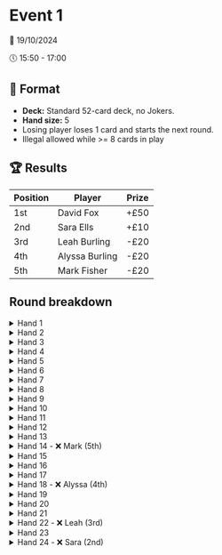 # Event 1

:calendar: 19/10/2024

:clock5: 15:50 - 17:00

## :page_with_curl: Format

- **Deck:** Standard 52-card deck, no Jokers.
- **Hand size:** 5
- Losing player loses 1 card and starts the next round.
- Illegal allowed while >= 8 cards in play

## :trophy: Results

| Position | Player         | Prize |
|----------|----------------|-------|
| 1st      | David Fox      | +£50  |
| 2nd      | Sara Ells      | +£10  |
| 3rd      | Leah Burling   | -£20  |
| 4th      | Alyssa Burling | -£20  |
| 5th      | Mark Fisher    | -£20  |

## Round breakdown

<details>
<summary>Hand 1</summary>

| Player | Hand           | Bid 1 | Bid 2     |
|--------|----------------|-------|-----------|
| Sara   | 6♥ 2♥ Q♥ J♠ J♦ | 7♥    | 10♥  ❌    |
| Mark   | 3♥ 7♥ 6♠ T♣ 4♦ | 7♠    | Challenge |
| David  | T♠ J♠ 4♠ 8♥ 5♥ | 8♠    |           |
| Leah   | 7♣ K♣ 8♠ 2♠ 3♦ | 9♠    |           |
| Alyssa | K♦ 7♠ Q♦ 8♣ 8♦ | 10♦   |           |
</details>

<details>
<summary>Hand 2</summary>

| Player | Hand           | Bid 1 | Bid 2     |
|--------|----------------|-------|-----------|
| Sara   | 7♥ 6♦ 9♣ J♣    | 1♣    | Challenge |
| Mark   | 8♠ 4♠ 5♦ 3♦ K♣ | 6♠    |           |
| David  | 6♣ 7♣ T♣ 9♦ K♠ | 8♣    |           |
| Leah   | 2♠ 7♦ J♥ 8♥ 6♥ | 8♥    |           |
| Alyssa | A♥ 4♥ Q♠ T♠ 3♣ | 8♠  ❌ |           |
</details>

<details>
<summary>Hand 3</summary>

| Player | Hand           | Bid 1 | Bid 2     |
|--------|----------------|-------|-----------|
| Alyssa | 4♦ Q♦ Q♣ J♣    | 5♥    | Challenge |
| Sara   | 4♣ J♣ T♠ 2♠    | 5♠    |           |
| Mark   | 7♦ 2♦ A♣ 9♣ 5♣ | 6♣    |           |
| David  | T♥ 8♥ 3♥ 5♦ 3♦ | 7♥    |           |
| Leah   | A♦ J♦ 2♥ K♠ K♣ | 8♥  ❌ |           |
</details>

<details>
<summary>Hand 4</summary>

| Player | Hand           | Bid 1 | Bid 2      |
|--------|----------------|-------|------------|
| Leah   | J♣ 2♣ K♠ K♦    | 6♣    | Challenge ❌ |
| Alyssa | 6♠ K♥ 4♥ 9♣    | 6♥    |            |
| Sara   | Q♦ J♦ 4♠ T♠    | 6♠    |            |
| Mark   | A♠ A♥ 6♥ 9♦ 5♣ | 7♥    |            |
| David  | J♠ 9♠ J♥ T♦ 2♦ | 7♠    |            |
</details>

<details>
<summary>Hand 5</summary>

| Player | Hand           | Bid 1        | 
|--------|----------------|--------------|
| Leah   | 8♦ J♣ 6♠       | 6♦           |
| Alyssa | A♥ T♠ 7♠ 4♣    | 6♠           |
| Sara   | 3♥ 2♠ 3♠ A♠    | 7♠           |
| Mark   | J♠ J♦ 9♦ 7♦ Q♥ | Challenge ❌  |
| David  | 5♠ 9♥ J♥ 9♣ Q♣ |              |
</details>

<details>
<summary>Hand 6</summary>

| Player | Hand           | Bid 1       | 
|--------|----------------|-------------|
| Mark   | 2♥ K♥ A♣ 9♣    | 6♥          |
| David  | 3♣ 7♣ A♦ 7♦ Q♠ | 7♣          |
| Leah   | J♣ 2♣ K♠       | 8♣          |
| Alyssa | T♣ K♦ 8♠ T♥    | Challenge ❌ |
| Sara   | 5♥ 2♠ 6♠ 4♥    |             |
</details>

<details>
<summary>Hand 7</summary>

| Player | Hand           | Bid 1       | 
|--------|----------------|-------------|
| Alyssa | 4♠ 7♥ Q♣       | 6♠          |
| Sara   | 9♥ T♦ 7♦ 9♣    | 7♦          |
| Mark   | 3♥ J♥ 5♦ 3♠    | 7♥          |
| David  | T♥ 2♥ 5♠ 4♣ 2♣ | Challenge ❌ |
| Leah   | 8♣ A♠ 6♥       |             |
</details>

<details>
<summary>Hand 8</summary>

| Player | Hand        | Bid 1       | 
|--------|-------------|-------------|
| David  | 3♦ 4♥ T♣ K♣ | 6♥          |
| Leah   | 4♦ A♠ 9♣    | 6♠          |
| Alyssa | A♥ 8♥ J♣    | 7♥          |
| Sara   | 6♦ 7♦ 8♦ 2♠ | 8♦          |
| Mark   | 5♦ 3♥ 6♥ 4♠ | Challenge ❌ |
</details>

<details>
<summary>Hand 9</summary>

| Player | Hand        | Bid 1     | 
|--------|-------------|-----------|
| Mark   | K♠ 6♠ 5♦    | 5♠        |
| David  | Q♦ 8♦ K♣ 5♥ | 6♦ ❌      |
| Leah   | 6♣ J♣ 7♥    | Challenge |
| Alyssa | K♦ 4♠ 3♣    |           |
| Sara   | 6♦ T♠ J♥ Q♥ |           |
</details>

<details>
<summary>Hand 10</summary>

| Player | Hand        | Bid 1       | 
|--------|-------------|-------------|
| David  | 5♣ K♠ 7♠    | 4♥          |
| Leah   | J♦ Q♦ 7♥    | 5♦          |
| Alyssa | T♣ T♠ 7♦    | 5♠          |
| Sara   | 8♥ 5♦ 8♣ A♣ | 6♣          |
| Mark   | Q♥ 8♠ Q♣    | Challenge ❌ |
</details>

<details>
<summary>Hand 11</summary>

| Player | Hand        | Bid 1       | 
|--------|-------------|-------------|
| Mark   | 6♠ 5♦       | 4♠          |
| David  | A♣ 2♦ T♥    | 5♣          |
| Leah   | A♠ Q♠ 3♦    | 5♠          |
| Alyssa | 6♦ 8♥ T♣    | Challenge ❌ |
| Sara   | K♦ Q♣ 2♠ 5♠ |             |
</details>

<details>
<summary>Hand 12</summary>

| Player | Hand        | Bid 1       | 
|--------|-------------|-------------|
| Alyssa | 5♦ 5♣       | 4♠          |
| Sara   | 7♠ K♠ 2♠ 4♣ | 5♠          |
| Mark   | T♥ 7♦       | Challenge ❌ |
| David  | A♣ 9♥ T♦    |             |
| Leah   | 5♠ 9♠ 8♣    |             |
</details>

<details>
<summary>Hand 13</summary>

| Player | Hand        | Bid 1       | 
|--------|-------------|-------------|
| Mark   | T♥ 7♦       | Challenge ❌ |
| David  | A♣ 9♥ T♦    |             |
| Leah   | 5♠ 9♠ 8♣    |             |
| Alyssa | 5♦ 5♣       | 4♠          |
| Sara   | 7♠ K♠ 2♠ 4♣ | 5♠          |
</details>

<details>
<summary>Hand 14 - ❌ Mark (5th)</summary>

| Player | Hand        | Bid 1 | Bid 2     |
|--------|-------------|-------|-----------|
| Mark   | 4♠          | 3♠    | 5♠ ❌      |
| David  | T♦ 8♣ 5♥    | 4♣    | Challenge |
| Leah   | K♥ T♥ 7♠    | 4♥    |           |
| Alyssa | 8♠ 9♣       | 4♠    |           |
| Sara   | A♦ 2♥ J♦ 6♦ | 5♦    |           |
</details>

<details>
<summary>Hand 15</summary>

| Player | Hand        | Bid 1     |
|--------|-------------|-----------|
| David  | 7♦ J♦ T♠    | 3♥        |
| Leah   | A♥ T♥ 4♦    | 4♥        |
| Alyssa | 5♠ 4♥       | 4♠ ❌      |
| Sara   | 3♦ 2♦ T♣ 3♣ | Challenge |
</details>

<details>
<summary>Hand 16</summary>

| Player | Hand        | Bid 1     |
|--------|-------------|-----------|
| Alyssa | 4♥          | 4♥        |
| Sara   | 9♦ 3♦ 4♣ 9♥ | 5♦ ❌      |
| David  | 2♠ Q♣ 3♣    | Challenge |
| Leah   | 2♣ Q♥ 5♦    |           |
</details>

<details>
<summary>Hand 17</summary>

| Player | Hand     | Bid 1     |
|--------|----------|-----------|
| Sara   | Q♠ 6♠ K♥ | 3♠        |
| David  | 7♠ 5♠ 7♦ | 4♠        |
| Leah   | A♥ 2♠ K♦ | 5♦ ❌      |
| Alyssa | K♠       | Challenge |
</details>

<details>
<summary>Hand 18 - ❌ Alyssa (4th)</summary>

| Player | Hand     | Bid 1       |
|--------|----------|-------------|
| Leah   | A♠ 8♠    | 4♠          |
| Alyssa | T♥       | Challenge ❌ |
| Sara   | K♥ 9♦ J♦ |             |
| David  | A♣ 5♠ 3♥ |             |
</details>

<details>
<summary>Hand 19</summary>

| Player | Hand     | Bid 1 | Bid 2     |
|--------|----------|-------|-----------|
| Sara   | 3♠ 8♦ 2♦ | 2♦    | 3♠ ❌      |
| David  | T♥ J♦ 6♣ | 2♠    | Challenge |
| Leah   | 8♣ 3♣    | 3♣    |           |
</details>

<details>
<summary>Hand 20</summary>

| Player | Hand     | Bid 1     |
|--------|----------|-----------|
| Sara   | K♥ Q♥    | 2♥        |
| David  | 5♠ 6♠ 3♦ | 3♦ ❌      |
| Leah   | Q♦ J♣    | Challenge |
</details>

<details>
<summary>Hand 21</summary>

| Player | Hand  | Bid 1 | Bid 2       |
|--------|-------|-------|-------------|
| David  | 2♦ 5♣ | 2♥    | 5♦          |
| Leah   | A♦ T♦ | 3♦    | Challenge ❌ |
| Sara   | A♣ 6♦ | 4♦    |             |
</details>

<details>
<summary>Hand 22 - ❌ Leah (3rd)</summary>

| Player | Hand  | Bid 1 | Bid 2       |
|--------|-------|-------|-------------|
| Leah   | 8♥    | 2♦    | Challenge ❌ |
| Sara   | A♠ J♦ | 2♠    |             |
| David  | A♣ 5♦ | 3♦    |             |
</details>

<details>
<summary>Hand 23</summary>

| Player | Hand  | Bid 1     |
|--------|-------|-----------|
| Sara   | K♥ 8♥ | 1♣ ❌      |
| David  | T♦ Q♥ | Challenge |
</details>

<details>
<summary>Hand 24 - ❌ Sara (2nd)</summary>

| Player | Hand  | Bid 1 | Bid 2       |
|--------|-------|-------|-------------|
| Sara   | Q♠    | 1♠    | Challenge ❌ |
| David  | J♣ 5♣ | 2♣    |             |
</details>
